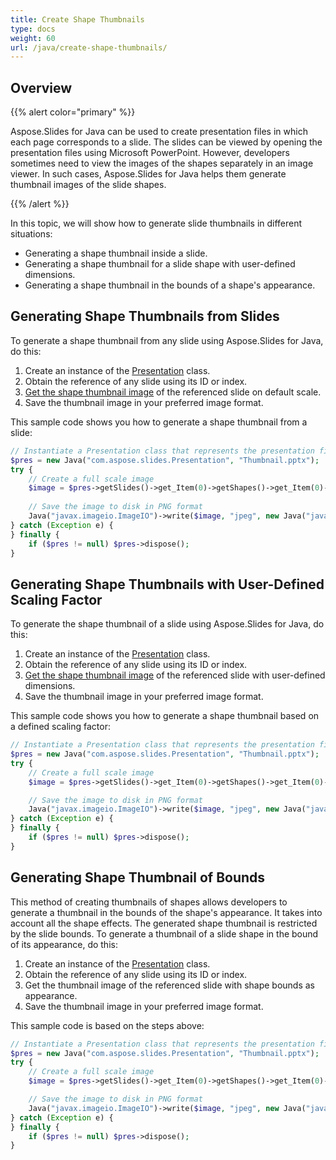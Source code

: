 ```yaml
---
title: Create Shape Thumbnails
type: docs
weight: 60
url: /java/create-shape-thumbnails/
---
```



## **Overview**
{{% alert color="primary" %}} 

Aspose.Slides for Java can be used to create presentation files in which each page corresponds to a slide. The slides can be viewed by opening the presentation files using Microsoft PowerPoint. However, developers sometimes need to view the images of the shapes separately in an image viewer. In such cases, Aspose.Slides for Java helps them generate thumbnail images of the slide shapes.

{{% /alert %}} 

In this topic, we will show how to generate slide thumbnails in different situations:

- Generating a shape thumbnail inside a slide.
- Generating a shape thumbnail for a slide shape with user-defined dimensions.
- Generating a shape thumbnail in the bounds of a shape's appearance.

## **Generating Shape Thumbnails from Slides**
To generate a shape thumbnail from any slide using Aspose.Slides for Java, do this:

1. Create an instance of the [Presentation](http://www.aspose.com/api/java/slides/com.aspose.slides/classes/Presentation) class.
1. Obtain the reference of any slide using its ID or index.
1. [Get the shape thumbnail image](https://apireference.aspose.com/slides/java/com.aspose.slides/IShape#getThumbnail--) of the referenced slide on default scale.
1. Save the thumbnail image in your preferred image format.

This sample code shows you how to generate a shape thumbnail from a slide:

```php
// Instantiate a Presentation class that represents the presentation file
$pres = new Java("com.aspose.slides.Presentation", "Thumbnail.pptx");
try {
    // Create a full scale image
    $image = $pres->getSlides()->get_Item(0)->getShapes()->get_Item(0)->getThumbnail();
    
    // Save the image to disk in PNG format
    Java("javax.imageio.ImageIO")->write($image, "jpeg", new Java("java.io.File", "output.jpg"));
} catch (Exception e) {
} finally {
    if ($pres != null) $pres->dispose();
}
```

## **Generating Shape Thumbnails with User-Defined Scaling Factor**
To generate the shape thumbnail of a slide using Aspose.Slides for Java, do this:

1. Create an instance of the [Presentation](http://www.aspose.com/api/java/slides/com.aspose.slides/classes/Presentation) class.
1. Obtain the reference of any slide using its ID or index.
1. [Get the shape thumbnail image](https://apireference.aspose.com/slides/java/com.aspose.slides/IShape#getThumbnail-int-float-float-) of the referenced slide with user-defined dimensions.
1. Save the thumbnail image in your preferred image format.

This sample code shows you how to generate a shape thumbnail based on a defined scaling factor:

```php
// Instantiate a Presentation class that represents the presentation file
$pres = new Java("com.aspose.slides.Presentation", "Thumbnail.pptx");
try {
    // Create a full scale image
    $image = $pres->getSlides()->get_Item(0)->getShapes()->get_Item(0)->getThumbnail(ShapeThumbnailBounds.Shape, 1, 1);

    // Save the image to disk in PNG format
    Java("javax.imageio.ImageIO")->write($image, "jpeg", new Java("java.io.File", "output.jpg"));
} catch (Exception e) {
} finally {
    if ($pres != null) $pres->dispose();
}
```

## **Generating Shape Thumbnail of Bounds**
This method of creating thumbnails of shapes allows developers to generate a thumbnail in the bounds of the shape's appearance. It takes into account all the shape effects. The generated shape thumbnail is restricted by the slide bounds. To generate a thumbnail of a slide shape in the bound of its appearance, do this:

1. Create an instance of the [Presentation](http://www.aspose.com/api/java/slides/com.aspose.slides/classes/Presentation) class.
1. Obtain the reference of any slide using its ID or index.
1. Get the thumbnail image of the referenced slide with shape bounds as appearance.
1. Save the thumbnail image in your preferred image format.

This sample code is based on the steps above:

```php
// Instantiate a Presentation class that represents the presentation file
$pres = new Java("com.aspose.slides.Presentation", "Thumbnail.pptx");
try {
    // Create a full scale image
    $image = $pres->getSlides()->get_Item(0)->getShapes()->get_Item(0)->getThumbnail(ShapeThumbnailBounds.Appearance, 1, 1);

    // Save the image to disk in PNG format
    Java("javax.imageio.ImageIO")->write($image, "jpeg", new Java("java.io.File", "output.jpg"));
} catch (Exception e) {
} finally {
    if ($pres != null) $pres->dispose();
}
```